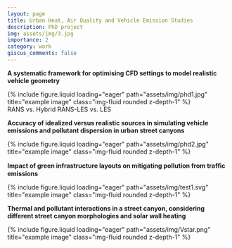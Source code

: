 ```yaml
---
layout: page
title: Urban Heat, Air Quality and Vehicle Emission Studies
description: PhD project
img: assets/img/3.jpg
importance: 2
category: work
giscus_comments: false
---
```


**A systematic framework for optimising CFD settings to model realistic vehicle geometry**
<div class="row">
    <div class="col-sm mt-3 mt-md-0">
        {% include figure.liquid loading="eager" path="assets/img/phd1.jpg" title="example image" class="img-fluid rounded z-depth-1" %}
    </div>
</div>
<div class="caption">
    RANS vs. Hybrid RANS-LES vs. LES
</div>

**Accuracy of idealized versus realistic sources in simulating vehicle emissions and pollutant dispersion in urban street canyons**
<div class="row">
    <div class="col-sm mt-3 mt-md-0">
        {% include figure.liquid loading="eager" path="assets/img/phd2.jpg" title="example image" class="img-fluid rounded z-depth-1" %}
    </div>
</div>
<div class="caption">

</div>

**Impact of green infrastructure layouts on mitigating pollution from traﬀic emissions**
<div class="row">
    <div class="col-sm mt-3 mt-md-0">
        {% include figure.liquid loading="eager" path="assets/img/test1.svg" title="example image" class="img-fluid rounded z-depth-1" %}
    </div>
</div>
<div class="caption">

</div>

**Thermal and pollutant interactions in a street canyon, considering different street canyon morphologies and solar wall heating**
<div class="row">
    <div class="col-sm mt-3 mt-md-0">
        {% include figure.liquid loading="eager" path="assets/img/Vstar.png" title="example image" class="img-fluid rounded z-depth-1" %}
    </div>
</div>
<div class="caption">

</div>

